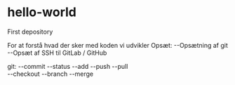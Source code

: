 # hello-world
First depository 

For at forstå hvad der sker med koden vi udvikler
Opsæt:
--Opsætning af git
--Opsæt af SSH til GitLab / GitHub

git:
--commit
--status
--add
--push
--pull                  
--checkout
--branch
--merge
